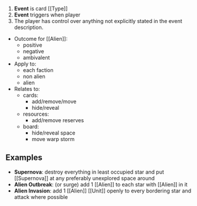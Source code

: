 1. **Event** is card [[Type]]
2. **Event** triggers when player
3. The player has control over anything not explicitly stated in the event description.


- Outcome for [[Alien]]:
	- positive
	- negative
	- ambivalent
- Apply to:
	- each faction
	- non alien
	- alien
- Relates to:
	- cards:
		- add/remove/move
		- hide/reveal
	- resources:
		- add/remove reserves
	- board:
		- hide/reveal space
		- move warp storm

## Examples
- **Supernova**: destroy everything in least occupied star and put [[Supernova]] at any preferably unexplored space around
- **Alien Outbreak**: (or surge) add 1 [[Alien]] to each star with [[Alien]] in it
- **Alien Invasion**: add 1 [[Alien]] [[Unit]] openly to every bordering star and attack where possible

